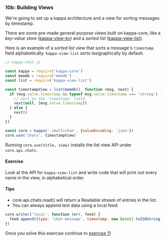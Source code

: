 ### 10b: Building Views

We're going to set up a kappa architecture and a view for sorting messages by timestamp.

There are some pre-made general purpose views built on kappa-core, like a *key-value store* ([kappa-view-kv](https://github.com/noffle/kappa-view-kv)) and a *sorted list* ([kappa-view-list](https://github.com/noffle/kappa-view-list)).

Here is an example of a *sorted list view* that sorts a message's `timestamp` field alphabetically. `kappa-view-list` sorts lexigraphically by default.

```js
// kappa-chat.js

const kappa = require('kappa-core')
const memdb = require('memdb')
const list = require('kappa-view-list')

const timestampView = list(memdb(), function (msg, next) {
  if (msg.value.timestamp && typeof msg.value.timestamp === 'string') {
    // sort on the 'timestamp' field
    next(null, [msg.value.timestamp])
  } else {
    next()
  }
})

const core = kappa('./multichat', {valueEncoding: 'json'})
core.use('chats', timestampView)
```

Running `core.use(title, view)` installs the list view API under `core.api.chats`.

#### Exercise

Look at the API for `kappa-view-list` and write code that will print out every name in the view, in alphabetical order.

#### Tips

- core.api.chats.read() will return a Readable stream of entries in the list.
- You can always append test data using a local feed:

```js
core.writer('local', function (err, feed) {
  feed.append({type: 'chat-message', timestamp: new Date().toISOString() })
})
```

Once you solve this exercise continue to [exercise 11](11.html)
